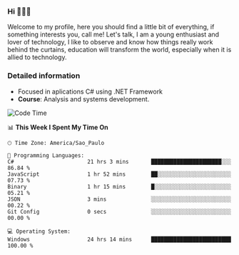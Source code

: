 


### Hi 🙋🏽‍♂️

Welcome to my profile, here you should find a little bit of everything, if something interests you, call me! Let's talk,
I am a young enthusiast and lover of technology, I like to observe and know how things really work behind the curtains, 
education will transform the world, especially when it is allied to technology.

### Detailed information
* Focused in aplications C# using .NET Framework
* **Course**: Analysis and systems development.

<!--START_SECTION:waka-->
![Code Time](http://img.shields.io/badge/Code%20Time-506%20hrs%2010%20mins-blue)

📊 **This Week I Spent My Time On** 

```text
🕑︎ Time Zone: America/Sao_Paulo

💬 Programming Languages: 
C#                       21 hrs 3 mins       ██████████████████████░░░   86.84 % 
JavaScript               1 hr 52 mins        ██░░░░░░░░░░░░░░░░░░░░░░░   07.73 % 
Binary                   1 hr 15 mins        █░░░░░░░░░░░░░░░░░░░░░░░░   05.21 % 
JSON                     3 mins              ░░░░░░░░░░░░░░░░░░░░░░░░░   00.22 % 
Git Config               0 secs              ░░░░░░░░░░░░░░░░░░░░░░░░░   00.00 % 

💻 Operating System: 
Windows                  24 hrs 14 mins      █████████████████████████   100.00 % 
```


<!--END_SECTION:waka-->


